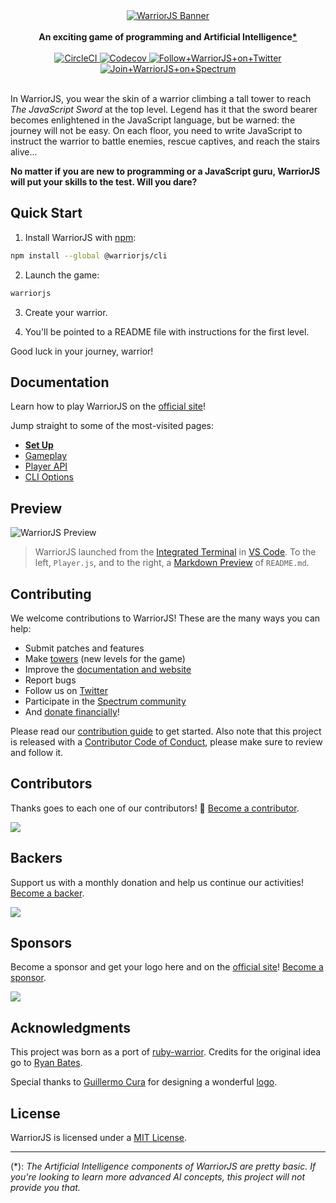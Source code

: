 <div align="center">
  <a href="https://warrior.js.org">
    <img alt="WarriorJS Banner" title="WarriorJS" src="logo/warriorjs-banner-dark.png?raw=true">
  </a>
</div>

<br />

<div align="center">
  <strong>An exciting game of programming and Artificial Intelligence<a href="#ai-footnote">*</a></strong>
</div>

<br />

<div align="center">
  <a href="https://circleci.com/gh/olistic/warriorjs">
    <img alt="CircleCI" src="https://img.shields.io/circleci/project/github/olistic/warriorjs/master.svg?style=flat-square">
  </a>
  <a href="https://codecov.io/gh/olistic/warriorjs">
    <img alt="Codecov" src="https://img.shields.io/codecov/c/github/olistic/warriorjs.svg?style=flat-square">
  </a>
  <a href="https://twitter.com/warrior_js">
    <img alt="Follow+WarriorJS+on+Twitter" src="https://img.shields.io/twitter/follow/warrior_js.svg?label=follow+warriorjs&style=flat-square">
  </a>
  <a href="https://spectrum.chat/warriorjs">
    <img alt="Join+WarriorJS+on+Spectrum" src="https://img.shields.io/badge/join_the_community-on_spectrum-7b16ff.svg?style=flat-square">
  </a>
</div>

<br />

In WarriorJS, you wear the skin of a warrior climbing a tall tower to reach _The
JavaScript Sword_ at the top level. Legend has it that the sword bearer becomes
enlightened in the JavaScript language, but be warned: the journey will not be
easy. On each floor, you need to write JavaScript to instruct the warrior to
battle enemies, rescue captives, and reach the stairs alive...

**No matter if you are new to programming or a JavaScript guru, WarriorJS will
put your skills to the test. Will you dare?**

## Quick Start

1.  Install WarriorJS with [npm](https://npmjs.com):

```sh
npm install --global @warriorjs/cli
```

2.  Launch the game:

```sh
warriorjs
```

3.  Create your warrior.

4.  You'll be pointed to a README file with instructions for the first level.

Good luck in your journey, warrior!

## Documentation

Learn how to play WarriorJS on the [official site](https://warrior.js.org)!

Jump straight to some of the most-visited pages:

* [**Set Up**](https://warrior.js.org/docs/set-up)
* [Gameplay](https://warrior.js.org/docs/gameplay)
* [Player API](https://warrior.js.org/docs/space-api)
* [CLI Options](https://warrior.js.org/docs/cli-options)

## Preview

![WarriorJS Preview](https://user-images.githubusercontent.com/5600126/40150855-8b2acdd2-5952-11e8-9034-00dcee0c4c2c.gif)

> WarriorJS launched from the
> [Integrated Terminal](https://code.visualstudio.com/docs/editor/integrated-terminal)
> in [VS Code](https://code.visualstudio.com). To the left, `Player.js`, and to
> the right, a
> [Markdown Preview](https://code.visualstudio.com/docs/languages/markdown#_markdown-preview)
> of `README.md`.

## Contributing

We welcome contributions to WarriorJS! These are the many ways you can help:

* Submit patches and features
* Make [towers](https://warrior.js.org/docs/towers.html) (new levels for the
  game)
* Improve the [documentation and website](https://warrior.js.org)
* Report bugs
* Follow us on [Twitter](https://twitter.com/warrior_js)
* Participate in the [Spectrum community](https://spectrum.chat/warriorjs)
* And [donate financially](https://opencollective.com/warriorjs)!

Please read our [contribution guide](CONTRIBUTING.md) to get started. Also note
that this project is released with a
[Contributor Code of Conduct](CODE_OF_CONDUCT.md), please make sure to review
and follow it.

## Contributors

Thanks goes to each one of our contributors! :pray:
[Become a contributor](CONTRIBUTING.md).

<a href="https://github.com/olistic/warriorjs/graphs/contributors"><img src="https://opencollective.com/warriorjs/contributors.svg?width=890&button=false" /></a>

## Backers

Support us with a monthly donation and help us continue our activities!
[Become a backer](https://opencollective.com/warriorjs#backers).

<a href="https://opencollective.com/warriorjs#backers"><img src="https://opencollective.com/warriorjs/backers.svg?width=890" /></a>

## Sponsors

Become a sponsor and get your logo here and on the
[official site](https://warrior.js.org)!
[Become a sponsor](https://opencollective.com/warriorjs#sponsors).

<a href="https://opencollective.com/warriorjs#sponsors"><img src="https://opencollective.com/warriorjs/sponsors.svg?width=890" /></a>

## Acknowledgments

This project was born as a port of
[ruby-warrior](https://github.com/ryanb/ruby-warrior). Credits for the original
idea go to [Ryan Bates](https://github.com/ryanb).

Special thanks to [Guillermo Cura](https://guillecura.co) for designing a
wonderful [logo](logo).

## License

WarriorJS is licensed under a [MIT License](LICENSE).

---

<a name="ai-footnote">(\*)</a>: _The Artificial Intelligence components of
WarriorJS are pretty basic. If you're looking to learn more advanced AI
concepts, this project will not provide you that._
